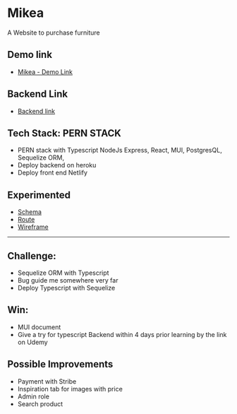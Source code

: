 # Mikea

A Website to purchase furniture

## Demo link

- [Mikea - Demo Link](https://mikea.netlify.app/)

## Backend Link

- [Backend link](https://github.com/Melody-Le/Mikea-BE)

## Tech Stack: PERN STACK

- PERN stack with Typescript NodeJs Express, React, MUI, PostgresQL, Sequelize ORM,
- Deploy backend on heroku
- Deploy front end Netlify

## Experimented

- [Schema](https://app.sqldbm.com/PostgreSQL/Edit/p234722/#)
- [Route](https://docs.google.com/spreadsheets/d/1tlVpViLMk9KHwaxIAti7m5beCwsczXfL/edit?usp=sharing&ouid=101496739868947993019&rtpof=true&sd=true)
- [Wireframe](https://www.figma.com/file/f6EjF5i9CRoN6hIUFdPf9F/Mikea?node-id=7%3A1316)

---

## Challenge:

- Sequelize ORM with Typescript
- Bug guide me somewhere very far
- Deploy Typescript with Sequelize

## Win:

- MUI document
- Give a try for typescript Backend within 4 days prior learning by the link on Udemy

## Possible Improvements

- Payment with Stribe
- Inspiration tab for images with price
- Admin role
- Search product
